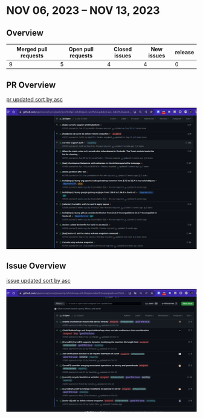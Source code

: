 
# NOV 06, 2023 – NOV 13, 2023

## Overview

| Merged pull requests | Open pull requests | Closed issues | New issues | release |
| -------------------- | ------------------ | ------------- | ---------- | ------- |
| 9                   |  5               | 4             | 4          | 0       |



## PR Overview

[pr updated sort by asc](https://github.com/opencurve/curve/pulls?q=is%3Apr+is%3Aopen+sort%3Aupdated-asc+-label%3Apending)

![pr updated sort by asc](./images/2023-1113-pr.png)

## Issue Overview

[issue updated sort by asc](https://github.com/opencurve/curve/issues?q=is%3Aissue+is%3Aopen+label%3Aassigned+sort%3Aupdated-asc)

![issue updated sort by asc](./images/2023-1113-issue.png)